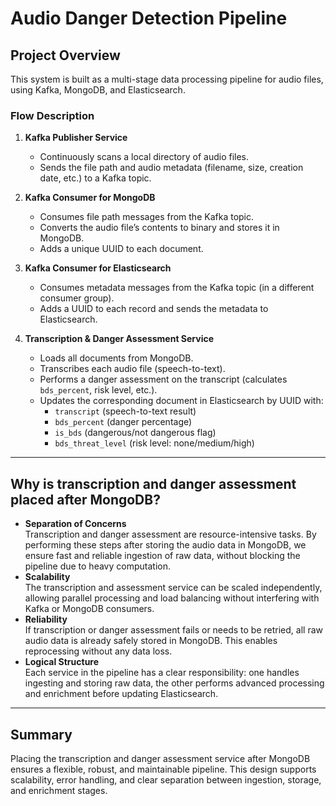 # Audio Danger Detection Pipeline

## Project Overview

This system is built as a multi-stage data processing pipeline for audio files, using Kafka, MongoDB, and Elasticsearch.

### Flow Description

1. **Kafka Publisher Service**
   - Continuously scans a local directory of audio files.
   - Sends the file path and audio metadata (filename, size, creation date, etc.) to a Kafka topic.

2. **Kafka Consumer for MongoDB**
   - Consumes file path messages from the Kafka topic.
   - Converts the audio file’s contents to binary and stores it in MongoDB.
   - Adds a unique UUID to each document.

3. **Kafka Consumer for Elasticsearch**
   - Consumes metadata messages from the Kafka topic (in a different consumer group).
   - Adds a UUID to each record and sends the metadata to Elasticsearch.

4. **Transcription & Danger Assessment Service**
   - Loads all documents from MongoDB.
   - Transcribes each audio file (speech-to-text).
   - Performs a danger assessment on the transcript (calculates `bds_percent`, risk level, etc.).
   - Updates the corresponding document in Elasticsearch by UUID with:
     - `transcript` (speech-to-text result)
     - `bds_percent` (danger percentage)
     - `is_bds` (dangerous/not dangerous flag)
     - `bds_threat_level` (risk level: none/medium/high)

---

## Why is transcription and danger assessment placed after MongoDB?

- **Separation of Concerns**  
  Transcription and danger assessment are resource-intensive tasks. By performing these steps after storing the audio data in MongoDB, we ensure fast and reliable ingestion of raw data, without blocking the pipeline due to heavy computation.
- **Scalability**  
  The transcription and assessment service can be scaled independently, allowing parallel processing and load balancing without interfering with Kafka or MongoDB consumers.
- **Reliability**  
  If transcription or danger assessment fails or needs to be retried, all raw audio data is already safely stored in MongoDB. This enables reprocessing without any data loss.
- **Logical Structure**  
  Each service in the pipeline has a clear responsibility: one handles ingesting and storing raw data, the other performs advanced processing and enrichment before updating Elasticsearch.

---

## Summary

Placing the transcription and danger assessment service after MongoDB ensures a flexible, robust, and maintainable pipeline. This design supports scalability, error handling, and clear separation between ingestion, storage, and enrichment stages.